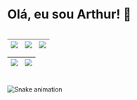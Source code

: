# Olá, eu sou Arthur! 👾

#

| ![](http://github-profile-summary-cards.vercel.app/api/cards/stats?username=Arthur-Holanda&theme=transparent) | ![](http://github-profile-summary-cards.vercel.app/api/cards/repos-per-language?username=Arthur-Holanda&hide=Html&theme=transparent) | ![](http://github-profile-summary-cards.vercel.app/api/cards/most-commit-language?username=Arthur-Holanda&theme=transparent) |
| :-: | :-: | :-: |

| ![](http://github-profile-summary-cards.vercel.app/api/cards/profile-details?username=Arthur-Holanda&theme=transparent) | ![](https://github-readme-streak-stats.herokuapp.com/?user=Arthur-Holanda&hide_border=true&date_format=M%20j%5B%2C%20Y%5D&background=2D3742&stroke=2D3742&ring=6bbbca&fire=6bbbca&currStreakNum=fff&sideNums=6bbbca&currStreakLabel=6bbbca&sideLabels=fff&dates=fff) |
| :-: | :-: |

#

##
  
  ![Snake animation](https://github.com/Arthur-Holanda/Arthur-Holanda/blob/output/github-contribution-grid-snake.svg)
  
##